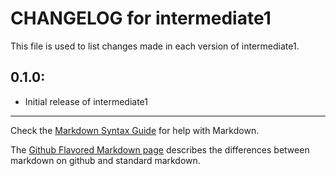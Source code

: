 # CHANGELOG for intermediate1

This file is used to list changes made in each version of intermediate1.

## 0.1.0:

* Initial release of intermediate1

- - -
Check the [Markdown Syntax Guide](http://daringfireball.net/projects/markdown/syntax) for help with Markdown.

The [Github Flavored Markdown page](http://github.github.com/github-flavored-markdown/) describes the differences between markdown on github and standard markdown.
